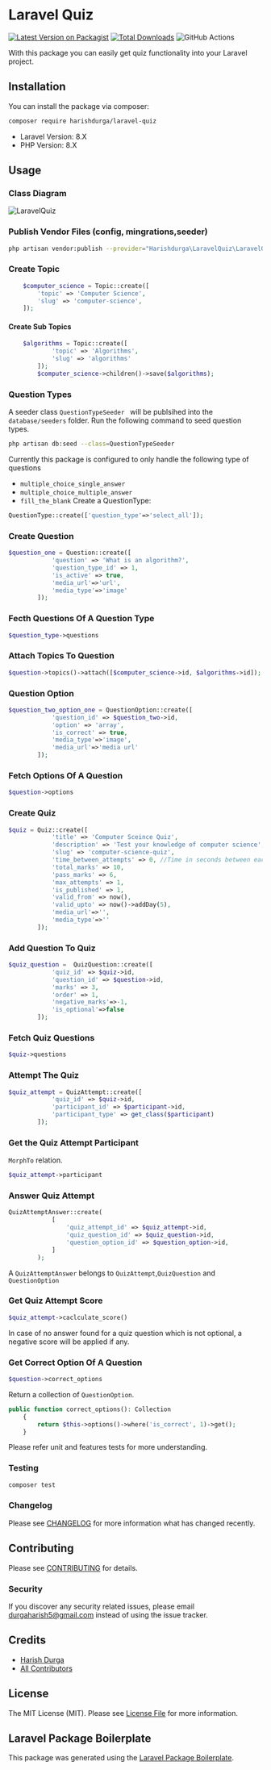 # Laravel Quiz

[![Latest Version on Packagist](https://img.shields.io/packagist/v/harishdurga/laravel-quiz.svg?style=flat-square)](https://packagist.org/packages/harishdurga/laravel-quiz)
[![Total Downloads](https://img.shields.io/packagist/dt/harishdurga/laravel-quiz.svg?style=flat-square)](https://packagist.org/packages/harishdurga/laravel-quiz)
![GitHub Actions](https://github.com/harishdurga/laravel-quiz/actions/workflows/main.yml/badge.svg)

With this package you can easily get quiz functionality into your Laravel project.

## Installation

You can install the package via composer:

```bash
composer require harishdurga/laravel-quiz
```

- Laravel Version: 8.X
- PHP Version: 8.X

## Usage

### Class Diagram
![LaravelQuiz](https://user-images.githubusercontent.com/10380630/126498504-6b0f3956-67c7-47f7-88b1-653b33f9dd77.jpg)


### Publish Vendor Files (config, mingrations,seeder)

```bash
php artisan vendor:publish --provider="Harishdurga\LaravelQuiz\LaravelQuizServiceProvider"
```

### Create Topic

```php
    $computer_science = Topic::create([
        'topic' => 'Computer Science',
        'slug' => 'computer-science',
    ]);
```

#### Create Sub Topics

```php
    $algorithms = Topic::create([
            'topic' => 'Algorithms',
            'slug' => 'algorithms'
        ]);
        $computer_science->children()->save($algorithms);
```

### Question Types

A seeder class `QuestionTypeSeeder ` will be publsihed into the `database/seeders` folder. Run the following command to seed question types.

```bash
php artisan db:seed --class=QuestionTypeSeeder
```

Currently this package is configured to only handle the following type of questions

- `multiple_choice_single_answer`
- `multiple_choice_multiple_answer`
- `fill_the_blank`
  Create a QuestionType:

```php
QuestionType::create(['question_type'=>'select_all']);
```

### Create Question

```php
$question_one = Question::create([
            'question' => 'What is an algorithm?',
            'question_type_id' => 1,
            'is_active' => true,
            'media_url'=>'url',
            'media_type'=>'image'
        ]);
```

### Fecth Questions Of A Question Type

```php
$question_type->questions
```

### Attach Topics To Question

```php
$question->topics()->attach([$computer_science->id, $algorithms->id]);
```

### Question Option

```php
$question_two_option_one = QuestionOption::create([
            'question_id' => $question_two->id,
            'option' => 'array',
            'is_correct' => true,
            'media_type'=>'image',
            'media_url'=>'media url'
        ]);
```

### Fetch Options Of A Question

```php
$question->options
```

### Create Quiz

```php
$quiz = Quiz::create([
            'title' => 'Computer Sceince Quiz',
            'description' => 'Test your knowledge of computer science',
            'slug' => 'computer-science-quiz',
            'time_between_attempts' => 0, //Time in seconds between each attempt
            'total_marks' => 10,
            'pass_marks' => 6,
            'max_attempts' => 1,
            'is_published' => 1,
            'valid_from' => now(),
            'valid_upto' => now()->addDay(5),
            'media_url'=>'',
            'media_type'=>''
        ]);
```

### Add Question To Quiz

```php
$quiz_question =  QuizQuestion::create([
            'quiz_id' => $quiz->id,
            'question_id' => $question->id,
            'marks' => 3,
            'order' => 1,
            'negative_marks'=>-1,
            'is_optional'=>false
        ]);
```

### Fetch Quiz Questions

```php
$quiz->questions
```

### Attempt The Quiz

```php
$quiz_attempt = QuizAttempt::create([
            'quiz_id' => $quiz->id,
            'participant_id' => $participant->id,
            'participant_type' => get_class($participant)
        ]);
```

### Get the Quiz Attempt Participant

`MorphTo` relation.

```php
$quiz_attempt->participant
```

### Answer Quiz Attempt

```php
QuizAttemptAnswer::create(
            [
                'quiz_attempt_id' => $quiz_attempt->id,
                'quiz_question_id' => $quiz_question->id,
                'question_option_id' => $question_option->id,
            ]
        );
```

A `QuizAttemptAnswer` belongs to `QuizAttempt`,`QuizQuestion` and `QuestionOption`

### Get Quiz Attempt Score

```php
$quiz_attempt->caclculate_score()
```

In case of no answer found for a quiz question which is not optional, a negative score will be applied if any.

### Get Correct Option Of A Question

```php
$question->correct_options
```

Return a collection of `QuestionOption`.

```php
public function correct_options(): Collection
    {
        return $this->options()->where('is_correct', 1)->get();
    }
```

Please refer unit and features tests for more understanding.

### Testing

```bash
composer test
```

### Changelog

Please see [CHANGELOG](CHANGELOG.md) for more information what has changed recently.

## Contributing

Please see [CONTRIBUTING](CONTRIBUTING.md) for details.

### Security

If you discover any security related issues, please email durgaharish5@gmail.com instead of using the issue tracker.

## Credits

- [Harish Durga](https://github.com/harishdurga)
- [All Contributors](../../contributors)

## License

The MIT License (MIT). Please see [License File](LICENSE.md) for more information.

## Laravel Package Boilerplate

This package was generated using the [Laravel Package Boilerplate](https://laravelpackageboilerplate.com).
